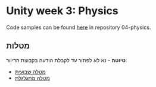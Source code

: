# Unity week 3: Physics

Code samples can be found [here](https://github.com/gamedev-at-ariel) in repository 04-physics.

## מטלות

**טיוטה** - נא לא לפתור עד לקבלת הודעה בקבוצת הדיוור:

* [מטלה שבועית](homework.pdf)
* [מטלה מתגלגלת](yourgame.pdf)
